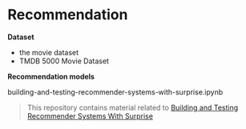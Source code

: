 # __Recommendation__

__Dataset__
- the movie dataset
- TMDB 5000 Movie Dataset

__Recommendation models__

building-and-testing-recommender-systems-with-surprise.ipynb
> This repository contains material related to [Building and Testing Recommender Systems With Surprise](https://towardsdatascience.com/building-and-testing-recommender-systems-with-surprise-step-by-step-d4ba702ef80b)
